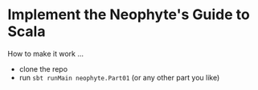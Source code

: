 # Implement the Neophyte's Guide to Scala

How to make it work ...

* clone the repo
* run `sbt runMain neophyte.Part01` (or any other part you like)

